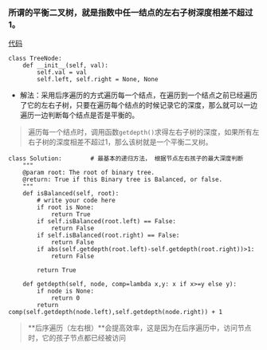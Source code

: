 ### 所谓的平衡二叉树，就是指数中任一结点的左右子树深度相差不超过1。

[代码](./code/93.py)

```
class TreeNode:
    def __init__(self, val):
        self.val = val
        self.left, self.right = None, None
```

- 解法：采用后序遍历的方式遍历每一个结点，在遍历到一个结点之前已经遍历了它的左右子树，只要在遍历每个结点的时候记录它的深度，那么就可以一边遍历一边判断每个结点是否是平衡的。
> 遍历每一个结点时，调用函数`getdepth()`求得左右子树的深度，如果所有左右子树的深度相差不超过1，那么该树就是一个平衡二叉树。

```
class Solution:        # 最基本的递归方法， 根据节点左右孩子的最大深度判断
    """
    @param root: The root of binary tree.
    @return: True if this Binary tree is Balanced, or false.
    """
    def isBalanced(self, root):
        # write your code here
        if root is None:
            return True
        if self.isBalanced(root.left) == False:
            return False
        if self.isBalanced(root.right) == False:
            return False
        if abs(self.getdepth(root.left)-self.getdepth(root.right))>1:
            return False

        return True

    def getdepth(self, node, comp=lambda x,y: x if x>=y else y):
        if node is None:
            return 0
        return comp(self.getdepth(node.left),self.getdepth(node.right)) + 1
```

> **后序遍历（左右根）**会提高效率，这是因为在后序遍历中，访问节点时，它的孩子节点都已经被访问
